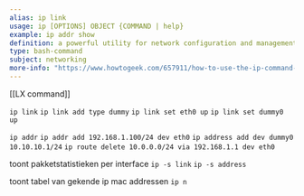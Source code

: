 ```yaml
---
alias: ip link
usage: ip [OPTIONS] OBJECT {COMMAND | help}
example: ip addr show
definition: a powerful utility for network configuration and management
type: bash-command
subject: networking
more-info: "https://www.howtogeek.com/657911/how-to-use-the-ip-command-on-linux/"
---
```

 
[[LX command]]

`ip link`
`ip link add type dummy`
`ip link set eth0 up`
`ip link set dummy0 up`

`ip addr`
`ip addr add 192.168.1.100/24 dev eth0`
`ip address add dev dummy0 10.10.10.1/24`
`ip route delete 10.0.0.0/24 via 192.168.1.1 dev eth0`

toont pakketstatistieken per interface
`ip -s link`
`ip -s address`

toont tabel van gekende ip mac addressen
`ip n`


